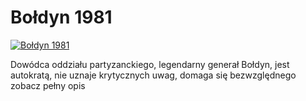 Bołdyn 1981 
=============
[![Bołdyn 1981 ](http://vidos.pl/images/player.gif)](http://vidos.pl/boldyn-1981)

 Dowódca oddziału partyzanckiego, legendarny generał Bołdyn, jest autokratą, nie uznaje krytycznych uwag, domaga się bezwzględnego zobacz pełny opis
